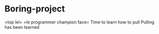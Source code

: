 Boring-project
==============
=top lel=
=le programmer champion face=
Time to learn how to pull
Pulling has been learned
